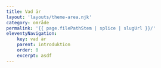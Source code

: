 ```yaml
---
title: Vad är
layout: 'layouts/theme-area.njk'
category: område
permalink: '{{ page.filePathStem | splice | slugUrl }}/'
eleventyNavigation:
    key: vad är
    parent: introduktion
    order: 0
    excerpt: asdf
---
```



